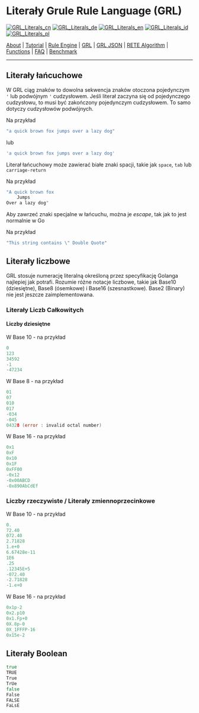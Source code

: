 # Literały Grule Rule Language (GRL)

[![GRL_Literals_cn](https://github.com/yammadev/flag-icons/blob/master/png/CN.png?raw=true)](../cn/GRL_Literals_cn.md)
[![GRL_Literals_de](https://github.com/yammadev/flag-icons/blob/master/png/DE.png?raw=true)](../de/GRL_Literals_de.md)
[![GRL_Literals_en](https://github.com/yammadev/flag-icons/blob/master/png/GB.png?raw=true)](../en/GRL_Literals_en.md)
[![GRL_Literals_id](https://github.com/yammadev/flag-icons/blob/master/png/ID.png?raw=true)](../id/GRL_Literals_id.md)
[![GRL_Literals_pl](https://github.com/yammadev/flag-icons/blob/master/png/PL.png?raw=true)](../id/GRL_Literals_pl.md)

[About](About_pl.md) | [Tutorial](Tutorial_pl.md) | [Rule Engine](RuleEngine_pl.md) | [GRL](GRL_pl.md) | [GRL JSON](GRL_JSON_pl.md) | [RETE Algorithm](RETE_pl.md) | [Functions](Function_pl.md) | [FAQ](FAQ_pl.md) | [Benchmark](Benchmarking_pl.md)

---

## Literały łańcuchowe

W GRL ciąg znaków to dowolna sekwencja znaków otoczona pojedynczym `'` lub podwójnym `'` cudzysłowem.
Jeśli literał zaczyna się od pojedynczego cudzysłowu, to musi być zakończony pojedynczym cudzysłowem. To samo dotyczy cudzysłowów podwójnych.

Na przykład

```go
"a quick brown fox jumps over a lazy dog"
```

lub

```go
'a quick brown fox jumps over a lazy dog'
```

Literał łańcuchowy może zawierać białe znaki spacji, takie jak `space`, `tab` lub `carriage-return`

Na przykład

```go
"A quick brown fox
    Jumps
Over a lazy dog"
```

Aby zawrzeć znaki specjalne w łańcuchu, można je *escape*, tak jak to jest normalnie w Go

Na przykład

```go
"This string contains \" Double Quote"
```

## Literały liczbowe

GRL stosuje numerację literalną określoną przez specyfikację Golanga najlepiej jak potrafi. Rozumie różne notacje liczbowe, takie jak Base10 (dziesiętne), Base8 (ósemkowe) i Base16 (szesnastkowe). Base2 (Binary) nie jest jeszcze zaimplementowana.

### Literały Liczb Całkowitych

#### Liczby dziesiętne

W Base 10 - na przykład

```go
0
123
34592
-1
-47234
```

W Base 8 - na przykład

```go
01
07
010
017
-034
-045
04328 (error : invalid octal number)
```

W Base 16 - na przykład

```go
0x1
0xF
0x10
0x1F
0xFF00
-0x12
-0x00ABCD
-0x890AbCdEf
```

### Liczby rzeczywiste / Literały zmiennoprzecinkowe

W Base 10 - na przykład

```go
0.
72.40
072.40
2.71828
1.e+0
6.67428e-11
1E6
.25
.12345E+5
-072.40
-2.71828
-1.e+0
```

W Base 16 - na przykład

```go
0x1p-2 
0x2.p10
0x1.Fp+0
0X.8p-0
0X_1FFFP-16
0x15e-2
```

## Literały Boolean

```go
true
TRUE
True
TrUe
false
False
FALSE
FaLsE
```
